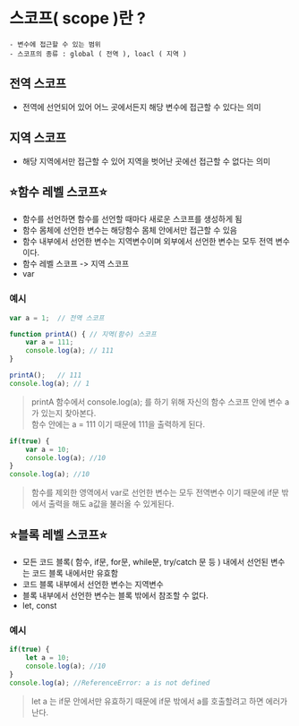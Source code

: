 # 스코프( scope )란 ?
    - 변수에 접근할 수 있는 범위
    - 스코프의 종류 : global ( 전역 ), loacl ( 지역 )

## 전역 스코프
- 전역에 선언되어 있어 어느 곳에서든지 해당 변수에 접근할 수 있다는 의미

## 지역 스코프
- 해당 지역에서만 접근할 수 있어 지역을 벗어난 곳에선 접근할 수 없다는 의미

## ⭐함수 레벨 스코프⭐
- 함수를 선언하면 함수를 선언할 때마다 새로운 스코프를 생성하게 됨
- 함수 몸체에 선언한 변수는 해당함수 몸체 안에서만 접근할 수 있음
- 함수 내부에서 선언한 변수는 지역변수이며 외부에서 선언한 변수는 모두 전역 변수이다.
- 함수 레벨 스코프 -> 지역 스코프
- var  
### 예시
``` js
var a = 1;  // 전역 스코프

function printA() { // 지역(함수) 스코프
    var a = 111;       
    console.log(a); // 111
}

printA();   // 111
console.log(a); // 1
```
> printA 함수에서 console.log(a); 를 하기 위해 자신의 함수 스코프 안에 변수 a가 있는지 찾아본다. </br> 함수 안에는 a = 111 이기 때문에 111을 출력하게 된다.

``` js
if(true) {
    var a = 10;
    console.log(a); //10
}
console.log(a); //10
```
> 함수를 제외한 영역에서 var로 선언한 변수는 모두 전역변수 이기 때문에 if문 밖에서 출력을 해도 a값을 불러올 수 있게된다.


## ⭐블록 레벨 스코프⭐
- 모든 코드 블록( 함수, if문, for문, while문, try/catch 문 등 ) 내에서 선언된 변수는 코드 블록 내에서만 유효함
- 코드 블록 내부에서 선언한 변수는 지역변수
- 블록 내부에서 선언한 변수는 블록 밖에서 참조할 수 없다.
- let, const

### 예시
``` js
if(true) {
    let a = 10;
    console.log(a); //10
}
console.log(a); //ReferenceError: a is not defined

```
> let a 는 if문 안에서만 유효하기 때문에 if문 밖에서 a를 호출할려고 하면 에러가 난다.
